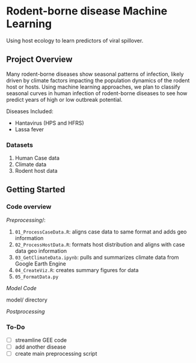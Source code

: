 # Rodent-borne disease Machine Learning

Using host ecology to learn predictors of viral spillover. 

## Project Overview
Many rodent-borne diseases show seasonal patterns of infection, likely driven by climate factors impacting the population dynamics of the rodent host or hosts. Using machine learning approaches, we plan to classify seasonal curves in human infection of rodent-borne diseases to see how predict years of high or low outbreak potential.

Diseases Included:
- Hantavirus (HPS and HFRS)
- Lassa fever 

### Datasets
1. Human Case data
2. Climate data 
3. Rodent host data 

## Getting Started

### Code overview

_Preprocessing_/:
1. `01_ProcessCaseData.R`: aligns case data to same format and adds geo information
2. `02_ProcessHostData.R`: formats host distribution and aligns with case data geo information
3. `03_GetClimateData.ipynb`: pulls and summarizes climate data from Google Earth Engine
4. `04_CreateViz.R`: creates summary figures for data
5. `05_FormatData.py`

_Model Code_

model/ directory

_Postprocessing_


### To-Do
- [ ] streamline GEE code 
- [ ] add another disease
- [ ] create main preprocessing script
